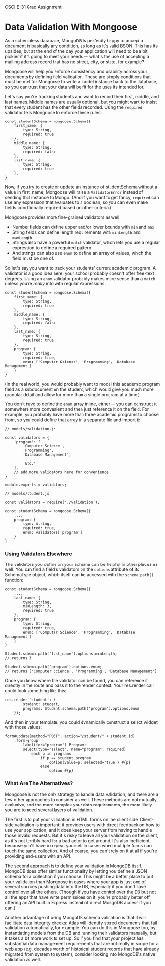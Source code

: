 CSCI E-31 Grad Assignment

# Data Validation With Mongoose

As a schemaless database, MongoDB is perfectly happy to accept a document in
basically any condition, as long as it's valid BSON. This has its upsides, but
at the end of the day your application will need to be a bit pickier if it's
going to meet your needs -- what's the use of accepting a mailing address record
that has no street, city, or state, for example?

Mongoose will help you enforce consistency and usability across your documents by
defining field validation. These are simply conditions that must be met for
Mongoose to write a model instance back to the database, so you can trust that
your data will be fit for the uses its intended for.

Let's say you're tracking students and want to record their first, middle, and
last names. Middle names are usually optional, but you might want to insist that
every student has the other fields recorded. Using the ```required```
validator tells Mongoose to enforce these rules:

~~~
const studentSchema = mongoose.Schema({
    first_name: {
        type: String,
        required: true
    },
    middle_name: {
        type: String,
        required: false
    },
    last_name: {
        type: String,
        required: true
    },
}
~~~

Now, if you try to create or update an instance of studentSchema without a value in
first_name, Mongoose will raise a ```ValidatorError``` instead of sending that
instance to Mongo. (And if you want to get fancy, ```required``` can use any
expression that evaluates to a boolean, so you can even make fields conditionally
required based on other criteria.)

Mongoose provides more fine-grained validators as well:
* Number fields can define upper and/or lower bounds with ```min``` and ```max```.
* String fields can define length requirements with ```minLength``` and ```maxLength```.
* Strings also have a powerful ```match``` validator, which lets you use a regular
expression to define a required pattern.
* And strings can also use ```enum``` to define an array of values, which the field
must be one of.

So let's say you want to track your students' current academic program. A validator
is a good idea here: your school probably doesn't offer free-text degrees. Using
an ```enum``` validator probably makes more sense than a ```match``` unless you're
*really* into with regular expressions.

~~~
const studentSchema = mongoose.Schema({
    first_name: {
        type: String,
        required: true
    },
    middle_name: {
        type: String,
        required: false
    },
    last_name: {
        type: String,
        required: true
    },
    program: {
        type: String,
        required: true,
        enum: ['Computer Science', 'Programming', 'Database Management']
    }
}
~~~

(In the real world, you would probably want to model this academic program field as
a subdocument on the student, which would give you much more granular detail and
allow for more than a single program at a time.)

You don't have to define the ```enum``` array inline, either -- you can construct it
somewhere more convenient and then just reference it on the field. For example,
you probably have more than three academic programs to choose from, so you could
define that array in a separate file and import it:

~~~
// models/validation.js

const validators = {
    'program': [
        'Computer Science',
        'Programming',
        'Database Management',
        ...,
        'Etc.'
    ],
    // add more validators here for convenience
}

module.exports = validators;
~~~

~~~
// models/student.js

const validators = require('./validation');

const studentSchema = mongoose.Schema({
    ...,
    program: {
        type: String,
        required: true,
        enum: validators['program']
    }
}
~~~

### Using Validators Elsewhere

The validators you define on your schema can be helpful in other places as well.
You can find a field's validators on the ```options``` attribute of its SchemaType
object, which itself can be accessed with the ```schema.path()``` function:

~~~
const studentSchema = mongoose.Schema({
    ...,
    last_name: {
        type: String,
        minLength: 3,
        required: true
    },
    program: {
        type: String,
        required: true,
        enum: ['Computer Science', 'Programming', 'Database Management']
    }
}
~~~

~~~
Student.schema.path('last_name').options.minLength;
// returns 3

Student.schema.path('program').options.enum;
// returns ['Computer Science', 'Programming', 'Database Management']
~~~

Once you know where the validator can be found, you can reference it directly in
the route and pass it to the render context. Your res.render call could look
something like this:

~~~
res.render('student': {
        student: student,
        programs: Student.schema.path('program').options.enum
    });
~~~

And then in your template, you could dynamically construct a select widget with
those values:

~~~
form#update(method="POST", action="/student/" + student.id)
    .form-group
        label(for="program") Program:
        select(type="select", name="program", required)
            each p in programs
                if p == student.program
                    option(value=p, selected='true') #{p}
                else
                    option #{p}
~~~

### What Are The Alternatives?

Mongoose is not the only strategy to handle data validation, and there are a few
other approaches to consider as well. These methods are not mutually exclusive,
and the more complex your data requirements, the more likely you are to need
several layers of validation.

The first is to put your validation in HTML forms on the client side. Client-side
validation is important: it provides users with direct feedback on how to use your
application, and it does keep your server from having to handle those invalid requests.
But it's risky to leave all your validation on the client, as it's not terribly
hard for a bad actor to get around. It's also inefficient, because you'll have to
repeat yourself in cases when multiple forms can touch the same collection. And
of course, you can't rely on it at all if you're providing end-users with an API.

The second approach is to define your validation in MongoDB itself. MongoDB does
offer similar functionality by letting you define a JSON schema for a collection
if you choose. This might be a better place to put your validation than Mongoose
in cases where your app is just one of several sources pushing data into the DB,
especially if you don't have control over all the others. (Though if you have control
over the DB but not all the apps that have write permissions on it, you're probably
better off offering an API built in Express instead of direct MongoDB access if you can.)

Another advantage of using MongoDB schema validation is that it will facilitate
data integrity checks: Atlas will identify stored documents that fail validation
automatically, for example. You can do this in Mongoose too, by instantiating
models from the DB and running their validators manually, but it takes a bit more
work to set up. So if you find that your project has substantial data management
requirements that are not really in scope for a web app (e.g. decades worth of
historical student records that have already migrated from system to system),
consider looking into MongoDB's native validation as well.
